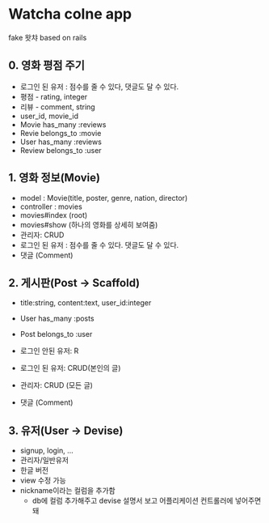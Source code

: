# Watcha colne app
fake 왓챠 based on rails

## 0. 영화 평점 주기
- 로그인 된 유저 : 점수를 줄 수 있다, 댓글도 달 수 있다.
- 평점 - rating, integer
- 리뷰 - comment, string
- user_id, movie_id
- Movie has_many :reviews
- Revie belongs_to :movie
- User has_many :reviews
- Review belongs_to :user

## 1. 영화 정보(Movie)
- model : Movie(title, poster, genre, nation, director)
- controller : movies
- movies#index (root)
- movies#show (하나의 영화를 상세히 보여줌)
- 관리자: CRUD
- 로그인 된 유저 : 점수를 줄 수 있다. 댓글도 달 수 있다.
- 댓글 (Comment)

## 2. 게시판(Post -> Scaffold)
- title:string, content:text, user_id:integer
- User has_many :posts
- Post belongs_to :user

- 로그인 안된 유저: R
- 로그인 된 유저: CRUD(본인의 글)
- 관리자: CRUD (모든 글)
- 댓글 (Comment)

## 3. 유저(User -> Devise)
- signup, login, ...
- 관리자/일반유저
- 한글 버전
- view 수정 가능
- nickname이라는 컬럼을 추가함
  * db에 컬럼 추가해주고 devise 설명서 보고 어플리케이션 컨트롤러에 넣어주면 돼

